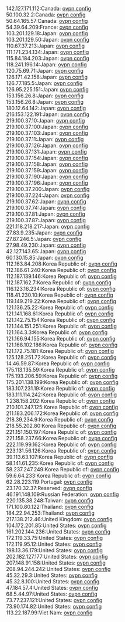 142.127.171.112:Canada: [ovpn config](vpn/142_127_171_112.ovpn)  
50.100.32.2:Canada: [ovpn config](vpn/50_100_32_2.ovpn)  
50.64.165.57:Canada: [ovpn config](vpn/50_64_165_57.ovpn)  
54.39.64.209:France: [ovpn config](vpn/54_39_64_209.ovpn)  
103.201.129.18:Japan: [ovpn config](vpn/103_201_129_18.ovpn)  
103.201.129.50:Japan: [ovpn config](vpn/103_201_129_50.ovpn)  
110.67.37.213:Japan: [ovpn config](vpn/110_67_37_213.ovpn)  
111.171.234.134:Japan: [ovpn config](vpn/111_171_234_134.ovpn)  
115.84.184.203:Japan: [ovpn config](vpn/115_84_184_203.ovpn)  
118.241.196.14:Japan: [ovpn config](vpn/118_241_196_14.ovpn)  
120.75.69.71:Japan: [ovpn config](vpn/120_75_69_71.ovpn)  
126.171.42.158:Japan: [ovpn config](vpn/126_171_42_158.ovpn)  
126.77.185.5:Japan: [ovpn config](vpn/126_77_185_5.ovpn)  
126.95.225.151:Japan: [ovpn config](vpn/126_95_225_151.ovpn)  
153.156.26.8:Japan: [ovpn config](vpn/153_156_26_8.ovpn)  
153.156.26.8:Japan: [ovpn config](vpn/153_156_26_8.ovpn)  
180.12.64.142:Japan: [ovpn config](vpn/180_12_64_142.ovpn)  
216.153.122.191:Japan: [ovpn config](vpn/216_153_122_191.ovpn)  
219.100.37.10:Japan: [ovpn config](vpn/219_100_37_10.ovpn)  
219.100.37.100:Japan: [ovpn config](vpn/219_100_37_100.ovpn)  
219.100.37.103:Japan: [ovpn config](vpn/219_100_37_103.ovpn)  
219.100.37.11:Japan: [ovpn config](vpn/219_100_37_11.ovpn)  
219.100.37.126:Japan: [ovpn config](vpn/219_100_37_126.ovpn)  
219.100.37.131:Japan: [ovpn config](vpn/219_100_37_131.ovpn)  
219.100.37.154:Japan: [ovpn config](vpn/219_100_37_154.ovpn)  
219.100.37.158:Japan: [ovpn config](vpn/219_100_37_158.ovpn)  
219.100.37.159:Japan: [ovpn config](vpn/219_100_37_159.ovpn)  
219.100.37.190:Japan: [ovpn config](vpn/219_100_37_190.ovpn)  
219.100.37.196:Japan: [ovpn config](vpn/219_100_37_196.ovpn)  
219.100.37.200:Japan: [ovpn config](vpn/219_100_37_200.ovpn)  
219.100.37.224:Japan: [ovpn config](vpn/219_100_37_224.ovpn)  
219.100.37.62:Japan: [ovpn config](vpn/219_100_37_62.ovpn)  
219.100.37.74:Japan: [ovpn config](vpn/219_100_37_74.ovpn)  
219.100.37.81:Japan: [ovpn config](vpn/219_100_37_81.ovpn)  
219.100.37.87:Japan: [ovpn config](vpn/219_100_37_87.ovpn)  
221.118.218.217:Japan: [ovpn config](vpn/221_118_218_217.ovpn)  
27.83.9.235:Japan: [ovpn config](vpn/27_83_9_235.ovpn)  
27.87.246.5:Japan: [ovpn config](vpn/27_87_246_5.ovpn)  
27.98.49.230:Japan: [ovpn config](vpn/27_98_49_230.ovpn)  
42.127.143.65:Japan: [ovpn config](vpn/42_127_143_65.ovpn)  
60.130.15.85:Japan: [ovpn config](vpn/60_130_15_85.ovpn)  
112.163.84.208:Korea Republic of: [ovpn config](vpn/112_163_84_208.ovpn)  
112.186.61.240:Korea Republic of: [ovpn config](vpn/112_186_61_240.ovpn)  
112.187.139.146:Korea Republic of: [ovpn config](vpn/112_187_139_146.ovpn)  
112.187.162.7:Korea Republic of: [ovpn config](vpn/112_187_162_7.ovpn)  
116.123.16.234:Korea Republic of: [ovpn config](vpn/116_123_16_234.ovpn)  
118.41.230.10:Korea Republic of: [ovpn config](vpn/118_41_230_10.ovpn)  
119.149.219.22:Korea Republic of: [ovpn config](vpn/119_149_219_22.ovpn)  
121.136.25.22:Korea Republic of: [ovpn config](vpn/121_136_25_22.ovpn)  
121.141.168.61:Korea Republic of: [ovpn config](vpn/121_141_168_61.ovpn)  
121.142.75.154:Korea Republic of: [ovpn config](vpn/121_142_75_154.ovpn)  
121.144.151.251:Korea Republic of: [ovpn config](vpn/121_144_151_251.ovpn)  
121.164.3.3:Korea Republic of: [ovpn config](vpn/121_164_3_3.ovpn)  
121.166.94.155:Korea Republic of: [ovpn config](vpn/121_166_94_155.ovpn)  
121.168.102.186:Korea Republic of: [ovpn config](vpn/121_168_102_186.ovpn)  
121.172.75.181:Korea Republic of: [ovpn config](vpn/121_172_75_181.ovpn)  
125.128.251.72:Korea Republic of: [ovpn config](vpn/125_128_251_72.ovpn)  
14.46.59.87:Korea Republic of: [ovpn config](vpn/14_46_59_87.ovpn)  
175.113.135.59:Korea Republic of: [ovpn config](vpn/175_113_135_59.ovpn)  
175.193.206.59:Korea Republic of: [ovpn config](vpn/175_193_206_59.ovpn)  
175.201.138.199:Korea Republic of: [ovpn config](vpn/175_201_138_199.ovpn)  
183.107.231.19:Korea Republic of: [ovpn config](vpn/183_107_231_19.ovpn)  
183.111.114.242:Korea Republic of: [ovpn config](vpn/183_111_114_242.ovpn)  
1.238.158.202:Korea Republic of: [ovpn config](vpn/1_238_158_202.ovpn)  
210.101.247.125:Korea Republic of: [ovpn config](vpn/210_101_247_125.ovpn)  
211.183.206.172:Korea Republic of: [ovpn config](vpn/211_183_206_172.ovpn)  
218.39.234.9:Korea Republic of: [ovpn config](vpn/218_39_234_9.ovpn)  
218.55.202.80:Korea Republic of: [ovpn config](vpn/218_55_202_80.ovpn)  
221.151.150.197:Korea Republic of: [ovpn config](vpn/221_151_150_197.ovpn)  
221.158.237.66:Korea Republic of: [ovpn config](vpn/221_158_237_66.ovpn)  
222.119.99.162:Korea Republic of: [ovpn config](vpn/222_119_99_162.ovpn)  
223.131.56.126:Korea Republic of: [ovpn config](vpn/223_131_56_126.ovpn)  
39.113.63.107:Korea Republic of: [ovpn config](vpn/39_113_63_107.ovpn)  
58.141.61.235:Korea Republic of: [ovpn config](vpn/58_141_61_235.ovpn)  
58.237.247.249:Korea Republic of: [ovpn config](vpn/58_237_247_249.ovpn)  
59.6.64.233:Korea Republic of: [ovpn config](vpn/59_6_64_233.ovpn)  
62.28.223.119:Portugal: [ovpn config](vpn/62_28_223_119.ovpn)  
23.170.32.37:Reserved: [ovpn config](vpn/23_170_32_37.ovpn)  
46.191.148.109:Russian Federation: [ovpn config](vpn/46_191_148_109.ovpn)  
220.135.38.248:Taiwan: [ovpn config](vpn/220_135_38_248.ovpn)  
171.100.80.122:Thailand: [ovpn config](vpn/171_100_80_122.ovpn)  
184.22.94.253:Thailand: [ovpn config](vpn/184_22_94_253.ovpn)  
217.138.212.46:United Kingdom: [ovpn config](vpn/217_138_212_46.ovpn)  
104.172.201.85:United States: [ovpn config](vpn/104_172_201_85.ovpn)  
161.202.144.236:United States: [ovpn config](vpn/161_202_144_236.ovpn)  
172.119.33.75:United States: [ovpn config](vpn/172_119_33_75.ovpn)  
172.119.95.12:United States: [ovpn config](vpn/172_119_95_12.ovpn)  
198.13.36.179:United States: [ovpn config](vpn/198_13_36_179.ovpn)  
202.182.127.177:United States: [ovpn config](vpn/202_182_127_177.ovpn)  
207.148.91.158:United States: [ovpn config](vpn/207_148_91_158.ovpn)  
208.94.244.242:United States: [ovpn config](vpn/208_94_244_242.ovpn)  
45.32.29.3:United States: [ovpn config](vpn/45_32_29_3.ovpn)  
45.32.8.100:United States: [ovpn config](vpn/45_32_8_100.ovpn)  
47.184.57.4:United States: [ovpn config](vpn/47_184_57_4.ovpn)  
68.5.44.97:United States: [ovpn config](vpn/68_5_44_97.ovpn)  
73.77.237.121:United States: [ovpn config](vpn/73_77_237_121.ovpn)  
73.90.174.82:United States: [ovpn config](vpn/73_90_174_82.ovpn)  
113.22.187.99:Viet Nam: [ovpn config](vpn/113_22_187_99.ovpn)  
